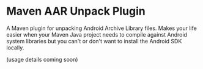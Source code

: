 # Maven AAR Unpack Plugin

A Maven plugin for unpacking Android Archive Library files. Makes your life easier when your Maven Java project needs to compile against Android system libraries but you can't or don't want to install the Android SDK locally.

(usage details coming soon)
